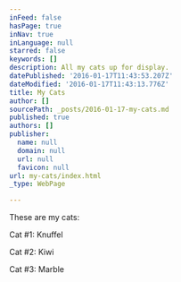 ```yaml
---
inFeed: false
hasPage: true
inNav: true
inLanguage: null
starred: false
keywords: []
description: All my cats up for display.
datePublished: '2016-01-17T11:43:53.207Z'
dateModified: '2016-01-17T11:43:13.776Z'
title: My Cats
author: []
sourcePath: _posts/2016-01-17-my-cats.md
published: true
authors: []
publisher:
  name: null
  domain: null
  url: null
  favicon: null
url: my-cats/index.html
_type: WebPage

---
```

These are my cats:

Cat \#1: Knuffel

Cat \#2: Kiwi

Cat \#3: Marble